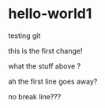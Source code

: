 # hello-world1
testing git

this is the first change!

what the stuff above ?

ah the first line goes away?

no break line???
